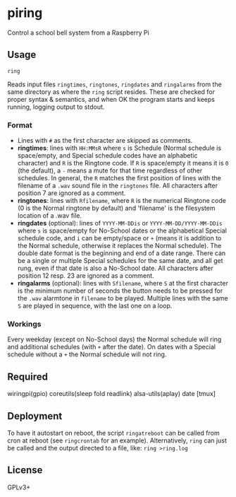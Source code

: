 # piring
Control a school bell system from a Raspberry Pi

## Usage
`ring`

Reads input files `ringtimes`, `ringtones`, `ringdates` and `ringalarms` from
the same directory as where the `ring` script resides. These are checked for
proper syntax & semantics, and when OK the program starts and keeps running,
logging output to stdout.

### Format
- Lines with `#` as the first character are skipped as comments.
- **ringtimes**: lines with `HH:MMsR` where `s` is Schedule (Normal schedule is
space/empty, and Special schedule codes have an alphabetic character) and
`R` is the Ringtone code. If `R` is space/empty it means it is `0` (the
default), a `-` means a mute for that time regardless of other schedules.
In general, the `R` matches the first position of lines with the filename
of a `.wav` sound file in the `ringtones` file.
All characters after position 7 are ignored as a comment.
- **ringtones**: lines with `Rfilename`, where `R` is the numerical Ringtone
code (0 is the Normal ringtone by default) and 'filename' is the filesystem
location of a .wav file.
- **ringdates** (optional): lines of `YYYY-MM-DDis` or
`YYYY-MM-DD/YYYY-MM-DDis` where `s` is space/empty for No-School dates or the
alphabetical Special schedule code, and `i` can be empty/space or `+` (means it is addition to the Normal schedule, otherwise it replaces the Normal schedule).
The double date format is the beginning and end of a date range.
There can be a single or multiple Special schedules for the same date, and
all get rung, even if that date is also a No-School date.
All characters after position 12 resp. 23 are ignored as a comment.
- **ringalarms** (optional): lines with `Sfilename`, where `S` at the first
character is the minimum number of seconds the button needs to be
pressed for the `.wav` alarmtone in `filename` to be played. Multiple lines
with the same `S` are played in sequence, with the last one on a loop.

### Workings
Every weekday (except on No-School days) the Normal schedule will ring and
additional schedules (with `+` after the date). On dates with a Special
schedule without a `+` the Normal schedule will not ring.

## Required
wiringpi(gpio) coreutils(sleep fold readlink) alsa-utils(aplay) date [tmux]

## Deployment
To have it autostart on reboot, the script `ringatreboot` can be called from
cron at reboot (see `ringcrontab` for an example). Alternatively, `ring` can
just be called and the output directed to a file, like: `ring >ring.log`

## License
GPLv3+
